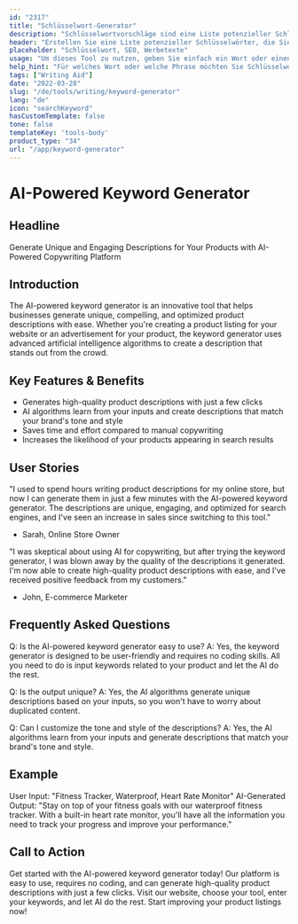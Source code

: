 ```yaml
---
id: "2317"
title: "Schlüsselwort-Generator"
description: "Schlüsselwortvorschläge sind eine Liste potenzieller Schlüsselwörter, die Sie zur Optimierung Ihrer Inhalte für Suchmaschinen verwenden können. Dieses Tool soll Ihnen helfen, die relevantesten und beliebtesten Schlüsselwörter für Ihre Inhalte zu finden. Um dieses Tool zu verwenden, geben Sie einfach ein Wort oder einen Satz in die Suchleiste ein, und wir erstellen eine Liste verwandter Schlüsselwörter."
header: "Erstellen Sie eine Liste potenzieller Schlüsselwörter, die Sie in Ihrem Inhalt verwenden können."
placeholder: "Schlüsselwort, SEO, Werbetexte"
usage: "Um dieses Tool zu nutzen, geben Sie einfach ein Wort oder einen Satz in die Suchleiste ein, und wir generieren eine Liste mit verwandten Schlüsselwörtern."
help_hint: "Für welches Wort oder welche Phrase möchten Sie Schlüsselwortvorschläge erhalten?"
tags: ["Writing Aid"]
date: "2022-03-28"
slug: "/de/tools/writing/keyword-generator"
lang: "de"
icon: "searchKeyword"
hasCustomTemplate: false
tone: false
templateKey: 'tools-body'
product_type: "34"
url: "/app/keyword-generator"
---
```

# AI-Powered Keyword Generator

## Headline
Generate Unique and Engaging Descriptions for Your Products with AI-Powered Copywriting Platform

## Introduction
The AI-powered keyword generator is an innovative tool that helps businesses generate unique, compelling, and optimized product descriptions with ease. Whether you're creating a product listing for your website or an advertisement for your product, the keyword generator uses advanced artificial intelligence algorithms to create a description that stands out from the crowd. 

## Key Features & Benefits
- Generates high-quality product descriptions with just a few clicks
- AI algorithms learn from your inputs and create descriptions that match your brand's tone and style
- Saves time and effort compared to manual copywriting
- Increases the likelihood of your products appearing in search results

## User Stories
"I used to spend hours writing product descriptions for my online store, but now I can generate them in just a few minutes with the AI-powered keyword generator. The descriptions are unique, engaging, and optimized for search engines, and I've seen an increase in sales since switching to this tool." 
- Sarah, Online Store Owner

"I was skeptical about using AI for copywriting, but after trying the keyword generator, I was blown away by the quality of the descriptions it generated. I'm now able to create high-quality product descriptions with ease, and I've received positive feedback from my customers."
- John, E-commerce Marketer

## Frequently Asked Questions
Q: Is the AI-powered keyword generator easy to use? 
A: Yes, the keyword generator is designed to be user-friendly and requires no coding skills. All you need to do is input keywords related to your product and let the AI do the rest.

Q: Is the output unique?
A: Yes, the AI algorithms generate unique descriptions based on your inputs, so you won't have to worry about duplicated content.

Q: Can I customize the tone and style of the descriptions?
A: Yes, the AI algorithms learn from your inputs and generate descriptions that match your brand's tone and style.

## Example
User Input: "Fitness Tracker, Waterproof, Heart Rate Monitor"
AI-Generated Output: "Stay on top of your fitness goals with our waterproof fitness tracker. With a built-in heart rate monitor, you'll have all the information you need to track your progress and improve your performance."

## Call to Action
Get started with the AI-powered keyword generator today! Our platform is easy to use, requires no coding, and can generate high-quality product descriptions with just a few clicks. Visit our website, choose your tool, enter your keywords, and let AI do the rest. Start improving your product listings now!
